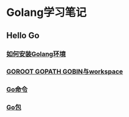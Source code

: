 # Golang学习笔记

## Hello Go

### [如何安装Golang环境](https://github.com/JerrySir/Golang-note/blob/master/Note/Hello-Go/How-to-install-Golang.md)

### [GOROOT GOPATH GOBIN与workspace](https://github.com/JerrySir/Golang-note/blob/master/Note/Hello-Go/GOROOT-GOPATH-GOBIN-and-workspace.md)

### [Go命令](https://github.com/JerrySir/Golang-note/blob/master/Note/Hello-Go/Go-commands.md)

### [Go包](https://github.com/JerrySir/Golang-note/blob/master/Note/Hello-Go/Go-package.md)
